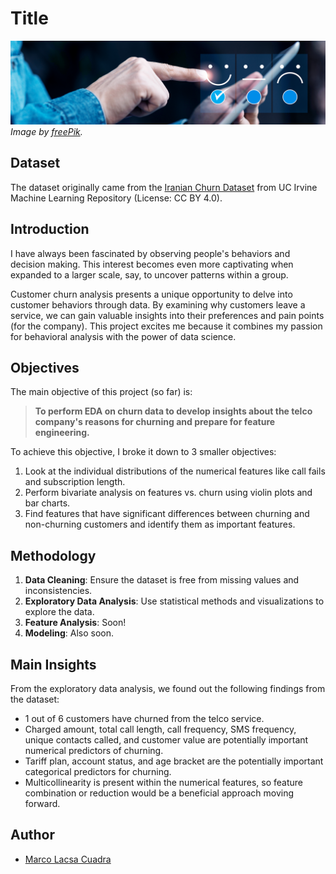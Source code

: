# Title

![header.png](assets/header.png)
*Image by [freePik](https://www.freepik.com/free-photo/collage-customer-experience-concept_25053721.htm#fromView=search&page=1&position=7&uuid=f75c616d-0c0a-4544-8617-b8f768f38775).*

## Dataset

The dataset originally came from the [Iranian Churn Dataset](https://archive.ics.uci.edu/dataset/563/iranian+churn+dataset) from UC Irvine Machine Learning Repository (License: CC BY 4.0).

## Introduction

I have always been fascinated by observing people's behaviors and decision making. This interest becomes even more captivating when expanded to a larger scale, say, to uncover patterns within a group.

Customer churn analysis presents a unique opportunity to delve into customer behaviors through data. By examining why customers leave a service, we can gain valuable insights into their preferences and pain points (for the company). This project excites me because it combines my passion for behavioral analysis with the power of data science.

## Objectives

The main objective of this project (so far) is: 

> **To perform EDA on churn data to develop insights about the telco company's reasons for churning and prepare for feature engineering.**

To achieve this objective, I broke it down to 3 smaller objectives:

1. Look at the individual distributions of the numerical features like call fails and subscription length.
2. Perform bivariate analysis on features vs. churn using violin plots and bar charts.
4. Find features that have significant differences between churning and non-churning customers and identify them as important features.

## Methodology

1. **Data Cleaning**: Ensure the dataset is free from missing values and inconsistencies.
2. **Exploratory Data Analysis**: Use statistical methods and visualizations to explore the data.
3. **Feature Analysis**: Soon!
4. **Modeling**: Also soon.

## Main Insights

From the exploratory data analysis, we found out the following findings from the dataset:

* 1 out of 6 customers have churned from the telco service.
* Charged amount, total call length, call frequency, SMS frequency, unique contacts called, and customer value are potentially important numerical predictors of churning. 
* Tariff plan, account status, and age bracket are the potentially important categorical predictors for churning.
* Multicollinearity is present within the numerical features, so feature combination or reduction would be a beneficial approach moving forward.

## Author

* [Marco Lacsa Cuadra](https://github.com/mlcuadra1)